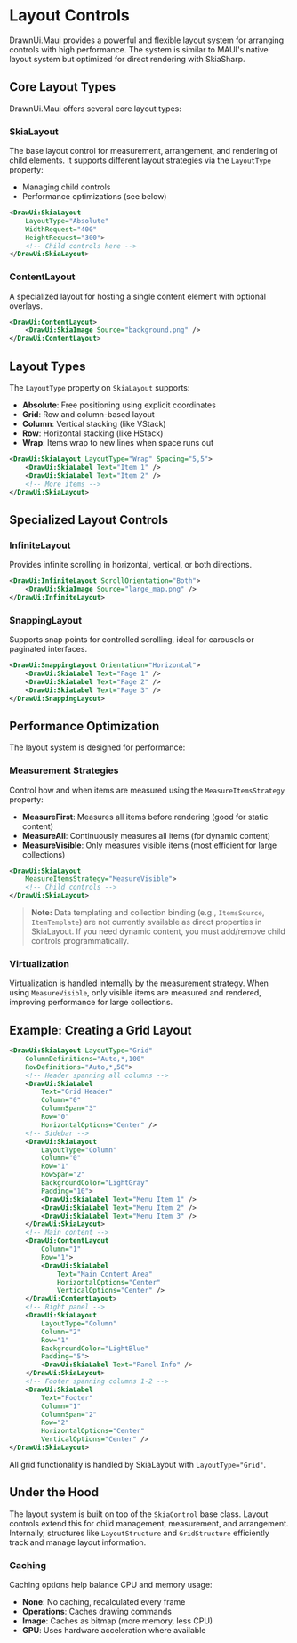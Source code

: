 # Layout Controls

DrawnUi.Maui provides a powerful and flexible layout system for arranging controls with high performance. The system is similar to MAUI's native layout system but optimized for direct rendering with SkiaSharp.

## Core Layout Types

DrawnUi.Maui offers several core layout types:

### SkiaLayout

The base layout control for measurement, arrangement, and rendering of child elements. It supports different layout strategies via the `LayoutType` property:

- Managing child controls
- Performance optimizations (see below)

```xml
<DrawUi:SkiaLayout
    LayoutType="Absolute"
    WidthRequest="400"
    HeightRequest="300">
    <!-- Child controls here -->
</DrawUi:SkiaLayout>
```

### ContentLayout

A specialized layout for hosting a single content element with optional overlays.

```xml
<DrawUi:ContentLayout>
    <DrawUi:SkiaImage Source="background.png" />
</DrawUi:ContentLayout>
```

## Layout Types

The `LayoutType` property on `SkiaLayout` supports:

- **Absolute**: Free positioning using explicit coordinates
- **Grid**: Row and column-based layout
- **Column**: Vertical stacking (like VStack)
- **Row**: Horizontal stacking (like HStack)
- **Wrap**: Items wrap to new lines when space runs out

```xml
<DrawUi:SkiaLayout LayoutType="Wrap" Spacing="5,5">
    <DrawUi:SkiaLabel Text="Item 1" />
    <DrawUi:SkiaLabel Text="Item 2" />
    <!-- More items -->
</DrawUi:SkiaLayout>
```

## Specialized Layout Controls

### InfiniteLayout

Provides infinite scrolling in horizontal, vertical, or both directions.

```xml
<DrawUi:InfiniteLayout ScrollOrientation="Both">
    <DrawUi:SkiaImage Source="large_map.png" />
</DrawUi:InfiniteLayout>
```

### SnappingLayout

Supports snap points for controlled scrolling, ideal for carousels or paginated interfaces.

```xml
<DrawUi:SnappingLayout Orientation="Horizontal">
    <DrawUi:SkiaLabel Text="Page 1" />
    <DrawUi:SkiaLabel Text="Page 2" />
    <DrawUi:SkiaLabel Text="Page 3" />
</DrawUi:SnappingLayout>
```

## Performance Optimization

The layout system is designed for performance:

### Measurement Strategies

Control how and when items are measured using the `MeasureItemsStrategy` property:

- **MeasureFirst**: Measures all items before rendering (good for static content)
- **MeasureAll**: Continuously measures all items (for dynamic content)
- **MeasureVisible**: Only measures visible items (most efficient for large collections)

```xml
<DrawUi:SkiaLayout
    MeasureItemsStrategy="MeasureVisible">
    <!-- Child controls -->
</DrawUi:SkiaLayout>
```

> **Note:** Data templating and collection binding (e.g., `ItemsSource`, `ItemTemplate`) are not currently available as direct properties in SkiaLayout. If you need dynamic content, you must add/remove child controls programmatically.

### Virtualization

Virtualization is handled internally by the measurement strategy. When using `MeasureVisible`, only visible items are measured and rendered, improving performance for large collections.

## Example: Creating a Grid Layout

```xml
<DrawUi:SkiaLayout LayoutType="Grid" 
    ColumnDefinitions="Auto,*,100" 
    RowDefinitions="Auto,*,50">
    <!-- Header spanning all columns -->
    <DrawUi:SkiaLabel 
        Text="Grid Header" 
        Column="0" 
        ColumnSpan="3"
        Row="0" 
        HorizontalOptions="Center" />
    <!-- Sidebar -->
    <DrawUi:SkiaLayout 
        LayoutType="Column" 
        Column="0" 
        Row="1" 
        RowSpan="2"
        BackgroundColor="LightGray"
        Padding="10">
        <DrawUi:SkiaLabel Text="Menu Item 1" />
        <DrawUi:SkiaLabel Text="Menu Item 2" />
        <DrawUi:SkiaLabel Text="Menu Item 3" />
    </DrawUi:SkiaLayout>
    <!-- Main content -->
    <DrawUi:ContentLayout 
        Column="1" 
        Row="1">
        <DrawUi:SkiaLabel 
            Text="Main Content Area" 
            HorizontalOptions="Center" 
            VerticalOptions="Center" />
    </DrawUi:ContentLayout>
    <!-- Right panel -->
    <DrawUi:SkiaLayout 
        LayoutType="Column" 
        Column="2" 
        Row="1"
        BackgroundColor="LightBlue"
        Padding="5">
        <DrawUi:SkiaLabel Text="Panel Info" />
    </DrawUi:SkiaLayout>
    <!-- Footer spanning columns 1-2 -->
    <DrawUi:SkiaLabel 
        Text="Footer" 
        Column="1" 
        ColumnSpan="2"
        Row="2" 
        HorizontalOptions="Center"
        VerticalOptions="Center" />
</DrawUi:SkiaLayout>
```

All grid functionality is handled by SkiaLayout with `LayoutType="Grid"`.

## Under the Hood

The layout system is built on top of the `SkiaControl` base class. Layout controls extend this for child management, measurement, and arrangement. Internally, structures like `LayoutStructure` and `GridStructure` efficiently track and manage layout information.

### Caching

Caching options help balance CPU and memory usage:

- **None**: No caching, recalculated every frame
- **Operations**: Caches drawing commands
- **Image**: Caches as bitmap (more memory, less CPU)
- **GPU**: Uses hardware acceleration where available